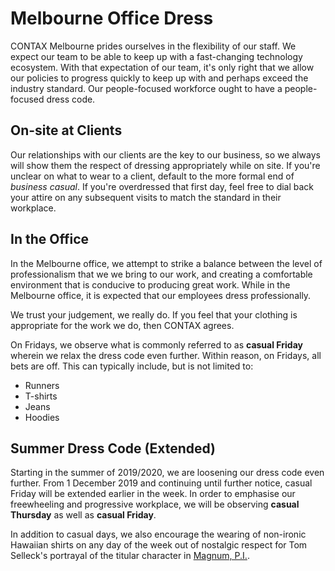 # Melbourne Office Dress
CONTAX Melbourne prides ourselves in the flexibility of our staff. We expect our team to be able to keep up with a fast-changing technology ecosystem. With that expectation of our team, it's only right that we allow our policies to progress quickly to keep up with and perhaps exceed the industry standard. Our people-focused workforce ought to have a people-focused dress code.

## On-site at Clients
Our relationships with our clients are the key to our business, so we always will show them the respect of dressing appropriately while on site. If you're unclear on what to wear to a client, default to the more formal end of *business casual*. If you're overdressed that first day, feel free to dial back your attire on any subsequent visits to match the standard in their workplace.

## In the Office
In the Melbourne office, we attempt to strike a balance between the level of professionalism that we we bring to our work, and creating a comfortable environment that is conducive to producing great work. While in the Melbourne office, it is expected that our employees dress professionally.

We trust your judgement, we really do. If you feel that your clothing is appropriate for the work we do, then CONTAX agrees.

On Fridays, we observe what is commonly referred to as **casual Friday** wherein we relax the dress code even further. Within reason, on Fridays, all bets are off. This can typically include, but is not limited to:
* Runners
* T-shirts
* Jeans
* Hoodies

## Summer Dress Code (Extended)
Starting in the summer of 2019/2020, we are loosening our dress code even further. From 1 December 2019 and continuing until further notice, casual Friday will be extended earlier in the week. In order to emphasise our freewheeling and progressive workplace, we will be observing **casual Thursday** as well as **casual Friday**.

In addition to casual days, we also encourage the wearing of non-ironic Hawaiian shirts on any day of the week out of nostalgic respect for Tom Selleck's portrayal of the titular character in [Magnum, P.I.](https://en.wikipedia.org/wiki/Magnum,_P.I.).
